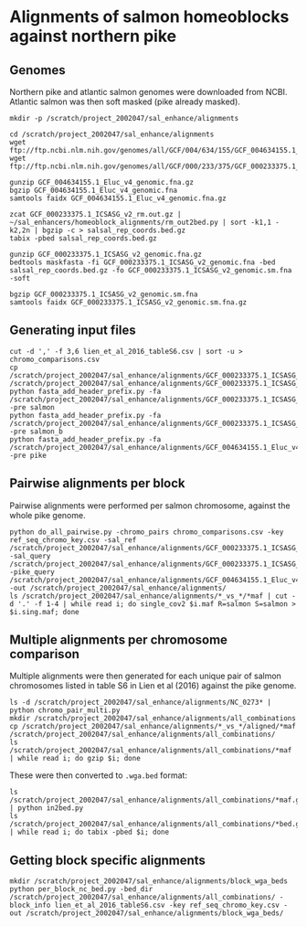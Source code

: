 # Alignments of salmon homeoblocks against northern pike

## Genomes

Northern pike and atlantic salmon genomes were downloaded from NCBI. Atlantic salmon was then soft masked (pike already masked).

```shell script
mkdir -p /scratch/project_2002047/sal_enhance/alignments

cd /scratch/project_2002047/sal_enhance/alignments
wget ftp://ftp.ncbi.nlm.nih.gov/genomes/all/GCF/004/634/155/GCF_004634155.1_Eluc_v4/GCF_004634155.1_Eluc_v4_genomic.fna.gz
wget ftp://ftp.ncbi.nlm.nih.gov/genomes/all/GCF/000/233/375/GCF_000233375.1_ICSASG_v2/GCF_000233375.1_ICSASG_v2_genomic.fna.gz

gunzip GCF_004634155.1_Eluc_v4_genomic.fna.gz 
bgzip GCF_004634155.1_Eluc_v4_genomic.fna
samtools faidx GCF_004634155.1_Eluc_v4_genomic.fna.gz

zcat GCF_000233375.1_ICSASG_v2_rm.out.gz | ~/sal_enhancers/homeoblock_alignments/rm_out2bed.py | sort -k1,1 -k2,2n | bgzip -c > salsal_rep_coords.bed.gz
tabix -pbed salsal_rep_coords.bed.gz

gunzip GCF_000233375.1_ICSASG_v2_genomic.fna.gz
bedtools maskfasta -fi GCF_000233375.1_ICSASG_v2_genomic.fna -bed salsal_rep_coords.bed.gz -fo GCF_000233375.1_ICSASG_v2_genomic.sm.fna -soft

bgzip GCF_000233375.1_ICSASG_v2_genomic.sm.fna
samtools faidx GCF_000233375.1_ICSASG_v2_genomic.sm.fna.gz 
```

## Generating input files

```shell script
cut -d ',' -f 3,6 lien_et_al_2016_tableS6.csv | sort -u > chromo_comparisons.csv
cp /scratch/project_2002047/sal_enhance/alignments/GCF_000233375.1_ICSASG_v2_genomic.sm.fna.gz /scratch/project_2002047/sal_enhance/alignments/GCF_000233375.1_ICSASG_v2_genomic.sm.salb.fna.gz
python fasta_add_header_prefix.py -fa /scratch/project_2002047/sal_enhance/alignments/GCF_000233375.1_ICSASG_v2_genomic.sm.fna.gz -pre salmon
python fasta_add_header_prefix.py -fa /scratch/project_2002047/sal_enhance/alignments/GCF_000233375.1_ICSASG_v2_genomic.sm.salb.fna.gz -pre salmon_b
python fasta_add_header_prefix.py -fa /scratch/project_2002047/sal_enhance/alignments/GCF_004634155.1_Eluc_v4_genomic.fna.gz -pre pike
```

## Pairwise alignments per block

Pairwise alignments were performed per salmon chromosome, against the whole pike genome.

```shell script
python do_all_pairwise.py -chromo_pairs chromo_comparisons.csv -key ref_seq_chromo_key.csv -sal_ref /scratch/project_2002047/sal_enhance/alignments/GCF_000233375.1_ICSASG_v2_genomic.sm.rename.fa -sal_query /scratch/project_2002047/sal_enhance/alignments/GCF_000233375.1_ICSASG_v2_genomic.sm.salb.rename.fa -pike_query /scratch/project_2002047/sal_enhance/alignments/GCF_004634155.1_Eluc_v4_genomic.rename.fa -out /scratch/project_2002047/sal_enhance/alignments/
ls /scratch/project_2002047/sal_enhance/alignments/*_vs_*/*maf | cut -d '.' -f 1-4 | while read i; do single_cov2 $i.maf R=salmon S=salmon > $i.sing.maf; done
```

## Multiple alignments per chromosome comparison

Multiple alignments were then generated for each unique pair of salmon chromosomes listed in table S6 in Lien et al (2016) against the pike genome.

```shell script
ls -d /scratch/project_2002047/sal_enhance/alignments/NC_0273* | python chromo_pair_multi.py 
mkdir /scratch/project_2002047/sal_enhance/alignments/all_combinations
cp /scratch/project_2002047/sal_enhance/alignments/*_vs_*/aligned/*maf /scratch/project_2002047/sal_enhance/alignments/all_combinations/
ls /scratch/project_2002047/sal_enhance/alignments/all_combinations/*maf | while read i; do gzip $i; done
```

These were then converted to ```.wga.bed``` format:

```shell script
ls /scratch/project_2002047/sal_enhance/alignments/all_combinations/*maf.gz | python in2bed.py 
ls /scratch/project_2002047/sal_enhance/alignments/all_combinations/*bed.gz | while read i; do tabix -pbed $i; done
```

## Getting block specific alignments

```shell script
mkdir /scratch/project_2002047/sal_enhance/alignments/block_wga_beds
python per_block_nc_bed.py -bed_dir /scratch/project_2002047/sal_enhance/alignments/all_combinations/ -block_info lien_et_al_2016_tableS6.csv -key ref_seq_chromo_key.csv -out /scratch/project_2002047/sal_enhance/alignments/block_wga_beds/ 

```



